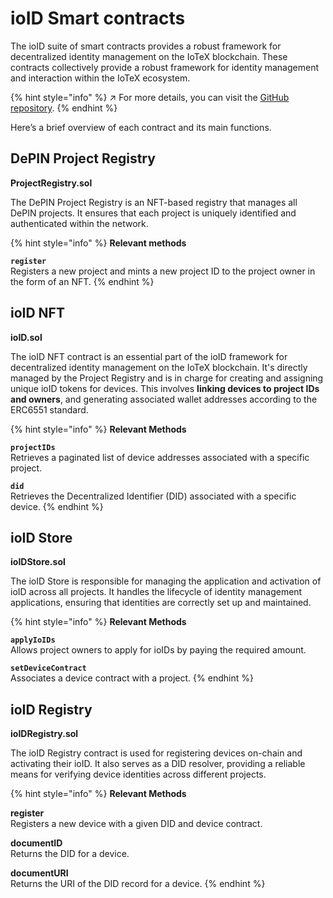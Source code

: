 # ioID Smart contracts

The ioID suite of smart contracts provides a robust framework for decentralized identity management on the IoTeX blockchain. These contracts collectively provide a robust framework for identity management and interaction within the IoTeX ecosystem.&#x20;

{% hint style="info" %}
↗  For more details, you can visit the [GitHub repository](https://github.com/machinefi/ioID-contracts).
{% endhint %}

Here’s a brief overview of each contract and its main functions.

## DePIN Project Registry

**ProjectRegistry.sol**

The DePIN Project Registry is an NFT-based registry that manages all DePIN projects. It ensures that each project is uniquely identified and authenticated within the network.

{% hint style="info" %}
**Relevant methods**

**`register`**\
Registers a new project and mints a new project ID to the project owner in the form of an NFT.
{% endhint %}

## ioID NFT

**ioID.sol**

The ioID NFT contract is an essential part of the ioID framework for decentralized identity management on the IoTeX blockchain. It's directly managed by the Project Registry and is in charge for creating and assigning unique ioID tokens for devices. This involves **linking devices to project IDs and owners**, and generating associated wallet addresses according to the ERC6551 standard.

{% hint style="info" %}
**Relevant Methods**

**`projectIDs`**\
Retrieves a paginated list of device addresses associated with a specific project.

**`did`**\
Retrieves the Decentralized Identifier (DID) associated with a specific device.
{% endhint %}

## ioID Store

**ioIDStore.sol**

The ioID Store is responsible for managing the application and activation of ioID across all projects. It handles the lifecycle of identity management applications, ensuring that identities are correctly set up and maintained.

{% hint style="info" %}
**Relevant Methods**

**`applyIoIDs`**\
Allows project owners to apply for ioIDs by paying the required amount.

**`setDeviceContract`**\
Associates a device contract with a project.
{% endhint %}

## ioID Registry

**ioIDRegistry.sol**

The ioID Registry contract is used for registering devices on-chain and activating their ioID. It also serves as a DID resolver, providing a reliable means for verifying device identities across different projects.

{% hint style="info" %}
**Relevant Methods**

**register**\
Registers a new device with a given DID and device contract.

**documentID**\
Returns the DID for a device.

**documentURI**\
Returns the URI of the DID record for a device.
{% endhint %}

